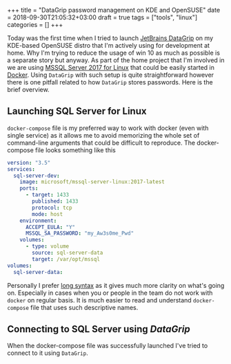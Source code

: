 +++
title = "DataGrip password management on KDE and OpenSUSE"
date = 2018-09-30T21:05:32+03:00
draft = true
tags = ["tools", "linux"]
categories = []
+++

Today was the first time when I tried to launch [JetBrains DataGrip](https://www.jetbrains.com/datagrip/) on my KDE-based OpenSUSE distro that I'm actively using for development at home. Why I'm trying to reduce the usage of win 10 as much as possible is a separate story but anyway. As part of the home project that I'm involved in we are using [MSSQL Server 2017 for Linux](https://www.microsoft.com/en-us/sql-server/sql-server-2017) that could be easily started in [Docker](https://www.docker.com/). Using `DataGrip` with such setup is quite straightforward however there is one pitfall related to how `DataGrip` stores passwords. Here is the brief overview.

## Launching SQL Server for Linux

 `docker-compose` file is my preferred way to work with docker (even with single service) as it allows me to avoid memorizing the whole set of command-line arguments that could be difficult to reproduce. The docker-compose file looks something like this

```yml
version: "3.5"
services:
  sql-server-dev:
    image: microsoft/mssql-server-linux:2017-latest
    ports:
      - target: 1433
        published: 1433
        protocol: tcp
        mode: host
    environment:
      ACCEPT_EULA: "Y"
      MSSQL_SA_PASSWORD: "my_Aw3s0me_Pwd"
    volumes:
      - type: volume
        source: sql-server-data
        target: /var/opt/mssql
volumes:
  sql-server-data:
```

Personally I prefer [long syntax](https://docs.docker.com/compose/compose-file/#compose-file-structure-and-examples) as it gives much more clarity on what's going on. Especially in cases when you or people in the team do not work with `docker` on regular basis. It is much easier to read and understand `docker-compose` file that uses such descriptive names.

## Connecting to SQL Server using *DataGrip*

When the docker-compose file was successfully launched I've tried to connect to it using `DataGrip`. 